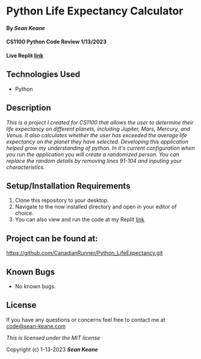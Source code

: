 # Python Life Expectancy Calculator

#### By _**Sean Keane**_

#### CS1100 Python Code Review 1/13/2023

#### Live Replit [link](https://replit.com/join/lalbklquyw-canadianrunner)

## Technologies Used

* Python

## Description
_This is a project I created for CS1100 that allows the user to determine  their life expectancy on different planets, including Jupiter, Mars, Mercury, and Venus. It also calculates whether the user has exceeded the average life expectancy on the planet they have selected.  Developing this application helped grow my understanding of python.  In it's current configuration when you run the application you will create a randomized person.  You can replace the random details by removing lines 91-104 and inputing your characteristics._


## Setup/Installation Requirements

1) Clone this repository to your desktop.
2) Navigate to the now installed directory and open in your editor of choice.
3) You can also view and run the code at my Replit [link](https://replit.com/join/lalbklquyw-canadianrunner)


## Project can be found at:
https://github.com/CanadianRunner/Python_LifeExpectancy.git

## Known Bugs

* No known bugs.


## License

If you have any questions or concerns feel free to contact me at code@sean-keane.com


*This is licensed under the MIT license*

Copyright (c) 1-13-2023 **_Sean Keane_**



